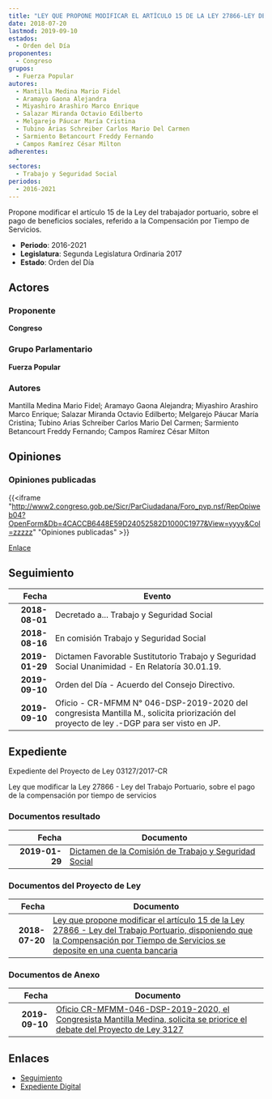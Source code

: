 ```yaml
---
title: "LEY QUE PROPONE MODIFICAR EL ARTÍCULO 15 DE LA LEY 27866-LEY DEL TRABAJO PORTUARIO, DISPONIENDO QUE LA COMPENSACIÓN POR TIEMPO DE SERVICIOS SE DEPOSITE EN UNA CUENTA BANCARIA"
date: 2018-07-20
lastmod: 2019-09-10
estados: 
  - Orden del Día
proponentes: 
  - Congreso
grupos: 
  - Fuerza Popular
autores: 
  - Mantilla Medina Mario Fidel
  - Aramayo Gaona Alejandra
  - Miyashiro Arashiro Marco Enrique
  - Salazar Miranda Octavio Edilberto
  - Melgarejo Páucar María Cristina
  - Tubino Arias Schreiber Carlos Mario Del Carmen
  - Sarmiento Betancourt Freddy Fernando
  - Campos Ramírez César Milton
adherentes: 
  - 
sectores: 
  - Trabajo y Seguridad Social
periodos: 
  - 2016-2021
---
```


Propone modificar el artículo 15 de la Ley del trabajador portuario, sobre el pago de beneficios sociales, referido a la Compensación por Tiempo de Servicios.

- **Periodo**: 2016-2021
- **Legislatura**: Segunda Legislatura Ordinaria 2017
- **Estado**: Orden del Día

## Actores

### Proponente

**Congreso**

### Grupo Parlamentario

**Fuerza Popular**

### Autores

Mantilla Medina Mario Fidel; Aramayo Gaona Alejandra; Miyashiro Arashiro Marco Enrique; Salazar Miranda Octavio Edilberto; Melgarejo Páucar María Cristina; Tubino Arias Schreiber Carlos Mario Del Carmen; Sarmiento Betancourt Freddy Fernando; Campos Ramírez César Milton


## Opiniones

### Opiniones publicadas

{{<iframe "http://www2.congreso.gob.pe/Sicr/ParCiudadana/Foro_pvp.nsf/RepOpiweb04?OpenForm&Db=4CACCB6448E59D24052582D1000C1977&View=yyyy&Col=zzzzz" "Opiniones publicadas" >}}

[Enlace](http://www2.congreso.gob.pe/Sicr/ParCiudadana/Foro_pvp.nsf/RepOpiweb04?OpenForm&Db=4CACCB6448E59D24052582D1000C1977&View=yyyy&Col=zzzzz)

## Seguimiento

| Fecha | Evento |
|------:|--------|
| **2018-08-01** | Decretado a... Trabajo y Seguridad Social|
| **2018-08-16** | En comisión Trabajo y Seguridad Social|
| **2019-01-29** | Dictamen Favorable Sustitutorio Trabajo y Seguridad Social Unanimidad - En Relatoría 30.01.19.|
| **2019-09-10** | Orden del Día - Acuerdo del Consejo Directivo.|
| **2019-09-10** | Oficio - CR-MFMM N° 046-DSP-2019-2020 del congresista Mantilla M., solicita priorización del proyecto de ley .-DGP para ser visto en JP.|


## Expediente

Expediente del Proyecto de Ley 03127/2017-CR

Ley que modificar la Ley 27866 - Ley del Trabajo Portuario, sobre el pago de la compensación por tiempo de servicios


### Documentos resultado

| Fecha | Documento |
|------:|--------|
| **2019-01-29** | [Dictamen de la Comisión de Trabajo y Seguridad Social](http://www.leyes.congreso.gob.pe/Documentos/2016_2021/Dictamenes/Proyectos_de_Ley/03127DC22MAY20190129.pdf) |

### Documentos del Proyecto de Ley

| Fecha | Documento |
|------:|--------|
| **2018-07-20** | [Ley que propone modificar el artículo 15 de la Ley 27866 - Ley del Trabajo Portuario, disponiendo que la Compensación por Tiempo de Servicios se deposite en una cuenta bancaria](http://www.leyes.congreso.gob.pe/Documentos/2016_2021/Proyectos_de_Ley_y_de_Resoluciones_Legislativas/PL0312720180720.pdf) |

### Documentos de Anexo

| Fecha | Documento |
|------:|--------|
| **2019-09-10** | [Oficio CR-MFMM-046-DSP-2019-2020, el Congresista Mantilla Medina, solicita se priorice el debate del Proyecto de Ley 3127](http://www.leyes.congreso.gob.pe/Documentos/2016_2021/Oficios/Congresistas/OFICIO-CR-MFMM-046-DSP-2019-2020.pdf) |

## Enlaces 

- [Seguimiento](http://www2.congreso.gob.pe/Sicr/TraDocEstProc/CLProLey2016.nsf/f7fff46988ca05b1052578e100829cc7/fcb911ea9feb3471052582d0007ba9ab?OpenDocument)
- [Expediente Digital](http://www2.congreso.gob.pe/Sicr/TraDocEstProc/CLProLey2016.nsf/f7fff46988ca05b1052578e100829cc7/fcb911ea9feb3471052582d0007ba9ab?OpenDocument&Click=05257FB7005EB655.eb71d0cf91d8294e05256cdf006b5706/$Body/0.1C6C)
